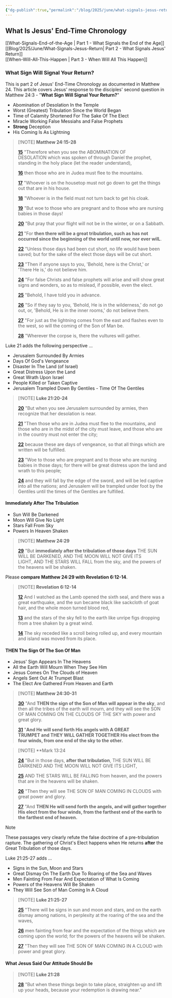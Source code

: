 ```yaml
---
{"dg-publish":true,"permalink":"/blog/2025/june/what-signals-jesus-return/","tags":["Events/Jesus-Return","Blog/2025/06/What-Signals-Jesus-Return"],"created":"2025-05-31T09:02:12.964-04:00","updated":"2025-06-07T08:26:28.921-04:00"}
---
```


## What Is Jesus' End-Time Chronology

[[What-Signals-End-of-the-Age \| Part 1 - What Signals the End of the Age]]  
[[Blog/2025/June/What-Signals-Jesus-Return\| Part 2 - What Signals Jesus' Return]]  
[[When-Will-All-This-Happen \| Part 3 - When Will All This Happen]]

### What Sign Will Signal Your Return?

This is part 2 of Jesus' End-Time Chronology as documented in Matthew 24. This article covers Jesus' response to the disciples' second question in Matthew 24:3 - "**What Sign Will Signal Your Return?**"

- Abomination of Desolation In the Temple
- Worst (Greatest) Tribulation Since the World Began
- Time of Calamity Shortened For The Sake Of The Elect
- Miracle Working False Messiahs and False Prophets
- **Strong** Deception
- His Coming Is As Lightning

> [!NOTE] **Matthew 24:15-28**
>
> [**15**](https://biblehub.com/matthew/24-15.htm) "Therefore when you see the ABOMINATION OF DESOLATION which was spoken of through Daniel the prophet, standing in the holy place (let the reader understand), 
>
> [**16**](https://biblehub.com/matthew/24-16.htm) then those who are in Judea must flee to the mountains. 
>
> [**17**](https://biblehub.com/matthew/24-17.htm) "Whoever is on the housetop must not go down to get the things out that are in his house. 
>
> [**18**](https://biblehub.com/matthew/24-18.htm) "Whoever is in the field must not turn back to get his cloak. 
>
> [**19**](https://biblehub.com/matthew/24-19.htm) "But woe to those who are pregnant and to those who are nursing babies in those days! 
>
> [**20**](https://biblehub.com/matthew/24-20.htm) "But pray that your flight will not be in the winter, or on a Sabbath. 
>
> [**21**](https://biblehub.com/matthew/24-21.htm) "For **then there will be a great tribulation, such as has not occurred since the beginning of the world until now, nor ever wilL**. 
>
> [**22**](https://biblehub.com/matthew/24-22.htm) "Unless those days had been cut short, no life would have been saved; but for the sake of the elect those days will be cut short. 
>
> [**23**](https://biblehub.com/matthew/24-23.htm) "Then if anyone says to you, 'Behold, here is the Christ,' or 'There He is,' do not believe him. 
>
> [**24**](https://biblehub.com/matthew/24-24.htm) "For false Christs and false prophets will arise and will show great signs and wonders, so as to mislead, if possible, even the elect. 
>
> [**25**](https://biblehub.com/matthew/24-25.htm) "Behold, I have told you in advance. 
>
> [**26**](https://biblehub.com/matthew/24-26.htm) "So if they say to you, 'Behold, He is in the wilderness,' do not go out, or, 'Behold, He is in the inner rooms,' do not believe them. 
>
> [**27**](https://biblehub.com/matthew/24-27.htm) "For just as the lightning comes from the east and flashes even to the west, so will the coming of the Son of Man be. 
>
> [**28**](https://biblehub.com/matthew/24-28.htm) "Wherever the corpse is, there the vultures will gather.

Luke 21 adds the following perspective …

- Jerusalem Surrounded By Armies
- Days Of God's Vengeance
- Disaster In The Land (of Israel)
- Great Distress Upon the Land
- Great Wrath Upon Israel
- People Killed or Taken Captive
- Jerusalem Trampled Down By Gentiles - Time Of The Gentiles

> [!NOTE] **Luke 21:20-24**
>
> [**20**](https://biblehub.com/luke/21-20.htm) "But when you see Jerusalem surrounded by armies, then recognize that her desolation is near. 
>
> [**21**](https://biblehub.com/luke/21-21.htm) "Then those who are in Judea must flee to the mountains, and those who are in the midst of the city must leave, and those who are in the country must not enter the city; 
>
> [**22**](https://biblehub.com/luke/21-22.htm) because these are days of vengeance, so that all things which are written will be fulfilled. 
>
> [**23**](https://biblehub.com/luke/21-23.htm) "Woe to those who are pregnant and to those who are nursing babies in those days; for there will be great distress upon the land and wrath to this people; 
>
> [**24**](https://biblehub.com/luke/21-24.htm) and they will fall by the edge of the sword, and will be led captive into all the nations; and Jerusalem will be trampled under foot by the Gentiles until the times of the Gentiles are fulfilled.

#### Immediately After The Tribulation

- Sun Will Be Darkened
- Moon Will Give No Light
- Stars Fall From Sky
- Powers In Heaven Shaken

> [!NOTE] **Matthew 24:29**
>
> [**29**](https://biblehub.com/matthew/24-29.htm) "But **immediately after the tribulation of those days** THE SUN WILL BE DARKENED, AND THE MOON WILL NOT GIVE ITS LIGHT, AND THE STARS WILL FALL from the sky, and the powers of the heavens will be shaken.

Please **compare Matthew 24:29 with Revelation 6:12-14**.

> [!NOTE] **Revelation 6:12-14**
>
> [**12**](https://biblehub.com/revelation/6-12.htm) And I watched as the Lamb opened the sixth seal, and there was a great earthquake, and the sun became black like sackcloth of goat hair, and the whole moon turned blood red, 
>
> [**13**](https://biblehub.com/revelation/6-13.htm) and the stars of the sky fell to the earth like unripe figs dropping from a tree shaken by a great wind. 
>
> [**14**](https://biblehub.com/revelation/6-14.htm) The sky receded like a scroll being rolled up, and every mountain and island was moved from its place.

#### **THEN** The Sign Of The Son Of Man

- Jesus' Sign Appears In The Heavens
- All the Earth Will Mourn When They See Him
- Jesus Comes On The Clouds of Heaven
- Angels Sent Out At Trumpet Blast
- The Elect Are Gathered From Heaven and Earth

> [!NOTE] **Matthew 24:30-31**
>
> [**30**](https://biblehub.com/matthew/24-30.htm) "And **THEN the sign of the Son of Man will appear in the sky**, and then all the tribes of the earth will mourn, and they will see the SON OF MAN COMING ON THE CLOUDS OF THE SKY with power and great glory. 
>
> [**31**](https://biblehub.com/matthew/24-31.htm) "**And He will send forth His angels with A GREAT TRUMPET and THEY WILL GATHER TOGETHER His elect from the four winds, from one end of the sky to the other.**

> [!NOTE] **Mark 13:24
>
> [**24**](https://biblehub.com/mark/13-24.htm) "But in those days, **after that tribulation**, THE SUN WILL BE DARKENED AND THE MOON WILL NOT GIVE ITS LIGHT, 
>
> [**25**](https://biblehub.com/mark/13-25.htm) AND THE STARS WILL BE FALLING from heaven, and the powers that are in the heavens will be shaken. 
>
> [**26**](https://biblehub.com/mark/13-26.htm) "Then they will see THE SON OF MAN COMING IN CLOUDS with great power and glory. 
>
> [**27**](https://biblehub.com/mark/13-27.htm) "And **THEN He will send forth the angels, and will gather together His elect from the four winds, from the farthest end of the earth to the farthest end of heaven.**

> [!NOTE]  
> These passages very clearly refute the false doctrine of a pre-tribulation rapture. The gathering of Christ's Elect happens when He returns **after** the Great Tribulation of those days.  

Luke 21:25-27 adds …

- Signs in the Sun, Moon and Stars
- Great Dismay On The Earth Due To Roaring of the Sea and Waves
- Men Fainting From Fear And Expectation of What Is Coming
- Powers of the Heavens Will Be Shaken
- They Will See Son of Man Coming In A Cloud

> [!NOTE] **Luke 21:25-27**
>
> [**25**](https://biblehub.com/luke/21-25.htm) "There will be signs in sun and moon and stars, and on the earth dismay among nations, in perplexity at the roaring of the sea and the waves, 
>
> [**26**](https://biblehub.com/luke/21-26.htm) men fainting from fear and the expectation of the things which are coming upon the world; for the powers of the heavens will be shaken. 
>
> [**27**](https://biblehub.com/luke/21-27.htm) "Then they will see THE SON OF MAN COMING IN A CLOUD with power and great glory. 

#### What Jesus Said Our Attitude Should Be

> [!NOTE] **Luke 21:28**
>
> [**28**](https://biblehub.com/luke/21-28.htm) "But when these things begin to take place, straighten up and lift up your heads, because your redemption is drawing near."
